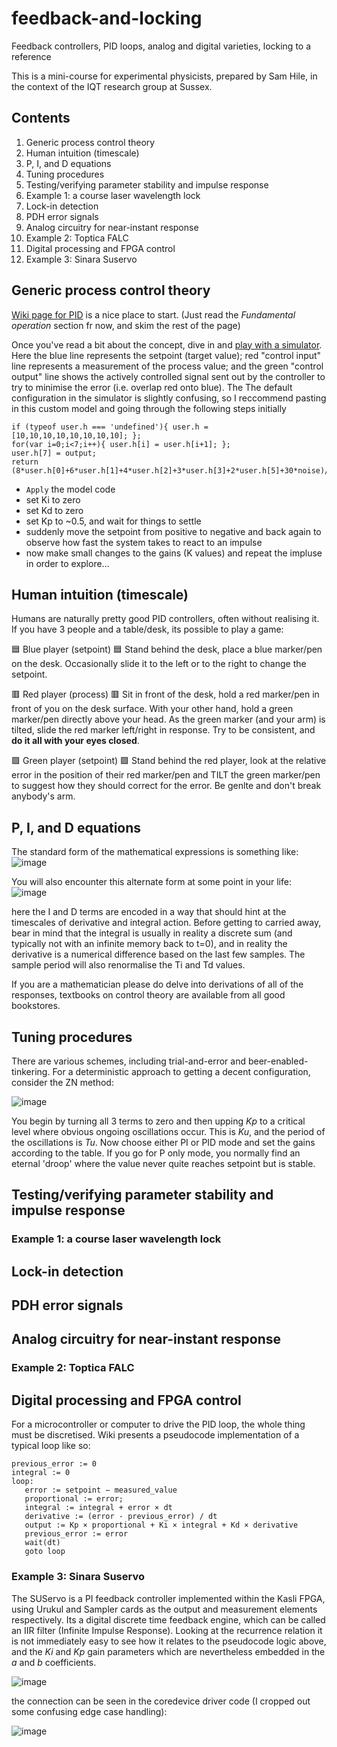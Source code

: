 # feedback-and-locking
Feedback controllers, PID loops, analog and digital varieties, locking to a reference

This is a mini-course for experimental physicists, prepared by Sam Hile, in the context of the IQT research group at Sussex.

## Contents
1.	Generic process control theory
2.	Human intuition (timescale)
3.	P, I, and D equations
5.	Tuning procedures
6.	Testing/verifying parameter stability and impulse response
7.	Example 1: a course laser wavelength lock
8.	Lock-in detection
9.	PDH error signals
10.	Analog circuitry for near-instant response
11.	Example 2: Toptica FALC
12.	Digital processing and FPGA control
13.	Example 3: Sinara Suservo

## Generic process control theory
[Wiki page for PID](https://en.wikipedia.org/wiki/PID_controller) is a nice place to start. (Just read the *Fundamental operation* section fr now, and skim the rest of the page)

Once you've read a bit about the concept, dive in and [play with a simulator](http://grauonline.de/alexwww/ardumower/pid/pid.html). Here the blue line represents the setpoint (target value); red "control input" line represents a measurement of the process value; and the green "control output" line shows the actively controlled signal sent out by the controller to try to minimise the error (i.e. overlap red onto blue). The The default configuration in the simulator is slightly confusing, so I reccommend pasting in this custom model and going through the following steps initially
```
if (typeof user.h === 'undefined'){ user.h = [10,10,10,10,10,10,10,10]; };
for(var i=0;i<7;i++){ user.h[i] = user.h[i+1]; };
user.h[7] = output;
return (8*user.h[0]+6*user.h[1]+4*user.h[2]+3*user.h[3]+2*user.h[5]+30*noise)/30;
```

 * `Apply` the model code
 * set Ki to zero
 * set Kd to zero
 * set Kp to ~0.5, and wait for things to settle
 * suddenly move the setpoint from positive to negative and back again to observe how fast the system takes to react to an impulse
 * now make small changes to the gains (K values) and repeat the impluse in order to explore...

## Human intuition (timescale)
Humans are naturally pretty good PID controllers, often without realising it. If you have 3 people and a table/desk, its possible to play a game:

:blue_square: Blue player (setpoint) :blue_square: Stand behind the desk, place a blue marker/pen on the desk. Occasionally slide it to the left or to the right to change the setpoint.

:red_square: Red player (process) :red_square: Sit in front of the desk, hold a red marker/pen in front of you on the desk surface. With your other hand, hold a green marker/pen directly above your head. As the green marker (and your arm) is tilted, slide the red marker left/right in response. Try to be consistent, and **do it all with your eyes closed**.

:green_square: Green player (setpoint) :green_square: Stand behind the red player, look at the relative error in the position of their red marker/pen and TILT the green marker/pen to suggest how they should correct for the error. Be genlte and don't break anybody's arm.


## P, I, and D equations
The standard form of the mathematical expressions is something like:
![image](https://github.com/user-attachments/assets/5420f763-cbc4-4e0a-a457-977edeae96f0)

You will also encounter this alternate form at some point in your life:
![image](https://github.com/user-attachments/assets/44c7d0ad-02e8-4db6-8831-f08d081fda69)

here the I and D terms are encoded in a way that should hint at the timescales of derivative and integral action. Before getting to carried away, bear in mind that the integral is usually in reality a discrete sum (and typically not with an infinite memory back to t=0), and in reality the derivative is a numerical difference based on the last few samples. The sample period will also renormalise the Ti and Td values.

If you are a mathematician please do delve into derivations of all of the responses, textbooks on control theory are available from all good bookstores.


## Tuning procedures
There are various schemes, including trial-and-error and beer-enabled-tinkering. For a deterministic approach to getting a decent configuration, consider the ZN method:

![image](https://github.com/user-attachments/assets/feddb9fc-5a2f-4072-978c-aab9abb6fef6)

You begin by turning all 3 terms to zero and then upping *Kp* to a critical level where obvious ongoing oscillations occur. This is *Ku*, and the period of the oscillations is *Tu*. Now choose either PI or PID mode and set the gains according to the table. If you go for P only mode, you normally find an eternal 'droop' where the value never quite reaches setpoint but is stable. 

## Testing/verifying parameter stability and impulse response


### Example 1: a course laser wavelength lock


## Lock-in detection


## PDH error signals


## Analog circuitry for near-instant response


### Example 2: Toptica FALC


## Digital processing and FPGA control
For a microcontroller or computer to drive the PID loop, the whole thing must be discretised. Wiki presents a pseudocode implementation of a typical loop like so:
```
previous_error := 0
integral := 0
loop:
   error := setpoint − measured_value
   proportional := error;
   integral := integral + error × dt
   derivative := (error - previous_error) / dt
   output := Kp × proportional + Ki × integral + Kd × derivative
   previous_error := error
   wait(dt)
   goto loop
```
    
### Example 3: Sinara Suservo
The SUServo is a PI feedback controller implemented within the Kasli FPGA, using Urukul and Sampler cards as the output and measurement elements respectively. Its a digital discrete time feedback engine, which can be called an IIR filter (Infinite Impulse Response). Looking at the recurrence relation it is not immediately easy to see how it relates to the pseudocode logic above, and the *Ki* and *Kp* gain parameters which are nevertheless embedded in the *a* and *b* coefficients.

![image](https://github.com/user-attachments/assets/c788abde-0a4a-4573-b9c5-a19033f4c10c)

the connection can be seen in the coredevice driver code (I cropped out some confusing edge case handling):

![image](https://github.com/user-attachments/assets/cb7f3b8d-fb1f-4314-b89e-278d365899cd)

 


